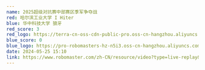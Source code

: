 ```yaml
---
name: 2025超级对抗赛中部赛区季军争夺战
red: 哈尔滨工业大学 I Hiter
blue: 华中科技大学 狼牙
red_score: 3
red_logo: https://terra-cn-oss-cdn-public-pro.oss-cn-hangzhou.aliyuncs.com/b2a076471c6c4b72b574a977334d3e05/830c2cbd-31e5-4fea-9015-cb6ec9fa5224
blue_score: 0
blue_logo: https://pro-robomasters-hz-n5i3.oss-cn-hangzhou.aliyuncs.com/teams/1525675209294-logo_blue_800x800.png
date: 2024-05-25 15:10
link: https://www.robomaster.com/zh-CN/resource/video?type=live-replay&videoUrl=https://vod.robomaster.com/video/2166d2d3-18faf0248ad-0006-a66d-d2f-76fb4.mp4&zoneType=548
---
```


